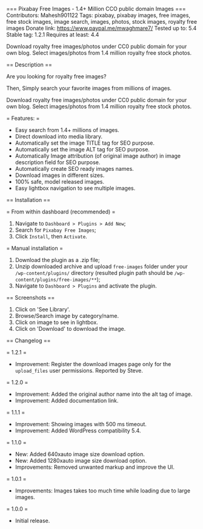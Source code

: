 === Pixabay Free Images - 1.4+ Million CCO public domain Images ===
Contributors: Mahesh901122
Tags: pixabay, pixabay images, free images, free stock images, image search, images, photos, stock images, royalty free images
Donate link: https://www.paypal.me/mwaghmare7/
Tested up to: 5.4
Stable tag: 1.2.1
Requires at least: 4.4

Download royalty free images/photos under CC0 public domain for your own blog. Select images/photos from 1.4 million royalty free stock photos.

== Description ==

Are you looking for royalty free images?

Then, Simply search your favorite images from millions of images.

Download royalty free images/photos under CC0 public domain for your own blog. Select images/photos from 1.4 million royalty free stock photos.

= Features: =

- Easy search from 1.4+ millions of images.
- Direct download into media library.
- Automatically set the image TITLE tag for SEO purpose.
- Automatically set the image ALT tag for SEO purpose.
- Automatically Image attribution (of original image author) in image description field for SEO purpose.
- Automatically create SEO ready images names.
- Download images in different sizes.
- 100% safe, model released images.
- Easy lightbox navigation to see multiple images.

== Installation ==

= From within dashboard (recommended) =

1. Navigate to `Dashboard > Plugins > Add New`;
2. Search for `Pixabay Free Images`;
3. Click `Install`, then `Activate`.

= Manual installation =

1. Download the plugin as a .zip file;
2. Unzip downloaded archive and upload `free-images` folder under your `/wp-content/plugins/` directory (resulted plugin path should be `/wp-content/plugins/free-images/**`);
3. Navigate to `Dashboard > Plugins` and activate the plugin.


== Screenshots ==

1. Click on 'See Library'.
2. Browse/Search image by category/name.
3. Click on image to see in lightbox.
4. Click on 'Download' to download the image.

== Changelog ==

= 1.2.1 =
* Improvement: Register the download images page only for the `upload_files` user permissions. Reported by Steve.

= 1.2.0 =
* Improvement: Added the original author name into the alt tag of image.
* Improvement: Added documentation link.

= 1.1.1 =
* Improvement: Showing images with 500 ms timeout.
* Improvement: Added WordPress compatibility 5.4.

= 1.1.0 =
* New: Added 640xauto image size download option.
* New: Added 1280xauto image size download option.
* Improvements: Removed unwanted markup and improve the UI.

= 1.0.1 =
* Improvements: Images takes too much time while loading due to large images.

= 1.0.0 =
* Initial release.